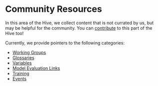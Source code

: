 # Community Resources

<!-- {% include "call_contribute.md" %} -->

In this area of the Hive, we collect content that is not currated by us, but may be helpful for the community. You can [contribute](../contribute/index.md) to this part of the Hive too!

Currently, we provide pointers to the following categories:  
- [Working Groups](community_working_groups.md)    
- [Glossaries](./glossaries/index.md)  
- [Variables](./glossaries/glossary_cmip.md)  
- [Model Evaluation Links](community_model_catalogs)  
- [Training](training/)  
- [Events](./events/index.md)  
